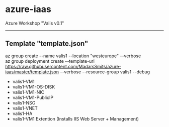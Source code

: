 # azure-iaas
Azure Workshop "Valis v0.1"

---------------
Template "template.json"
---------------
az group create --name valis1 --location "westeurope" --verbose  
az group deployment create --template-uri https://raw.githubusercontent.com/MadarsSmits/azure-iaas/master/template.json --verbose --resource-group valis1 --debug

- valis1-VM1
- valis1-VM1-OS-DISK
- valis1-VM1-NIC
- valis1-VM1-PublicIP
- valis1-NSG
- valis1-VNET
- valis1-HA
- valis1-VM1 Extention (Installs IIS Web Server + Management)
